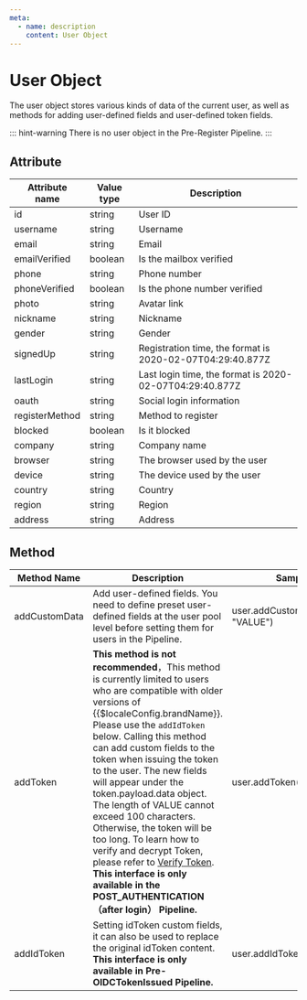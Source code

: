```yaml
---
meta:
  - name: description
    content: User Object
---
```


# User Object

<LastUpdated/>

The user object stores various kinds of data of the current user, as well as methods for adding user-defined fields and user-defined token fields.

::: hint-warning
There is no user object in the Pre-Register Pipeline.
:::

## Attribute

| Attribute name | Value type | Description                                               |
| -------------- | ---------- | --------------------------------------------------------- |
| id             | string     | User ID                                                   |
| username       | string     | Username                                                  |
| email          | string     | Email                                                     |
| emailVerified  | boolean    | Is the mailbox verified                                   |
| phone          | string     | Phone number                                              |
| phoneVerified  | boolean    | Is the phone number verified                              |
| photo          | string     | Avatar link                                               |
| nickname       | string     | Nickname                                                  |
| gender         | string     | Gender                                                    |
| signedUp       | string     | Registration time, the format is 2020-02-07T04:29:40.877Z |
| lastLogin      | string     | Last login time, the format is 2020-02-07T04:29:40.877Z   |
| oauth          | string     | Social login information                                  |
| registerMethod | string     | Method to register                                        |
| blocked        | boolean    | Is it blocked                                             |
| company        | string     | Company name                                              |
| browser        | string     | The browser used by the user                              |
| device         | string     | The device used by the user                               |
| country        | string     | Country                                                   |
| region         | string     | Region                                                    |
| address        | string     | Address                                                   |

## Method

| Method Name   | Description                                                                                                                                                                                                                                                                                                                                                                                                                                                                                                                                                                                                                         | Sample code                        |
| ------------- | ----------------------------------------------------------------------------------------------------------------------------------------------------------------------------------------------------------------------------------------------------------------------------------------------------------------------------------------------------------------------------------------------------------------------------------------------------------------------------------------------------------------------------------------------------------------------------------------------------------------------------------- | ---------------------------------- |
| addCustomData | Add user-defined fields. You need to define preset user-defined fields at the user pool level before setting them for users in the Pipeline.                                                                                                                                                                                                                                                                                                                                                                                                                                                                                        | user.addCustomData("KEY", "VALUE") |
| addToken      | **This method is not recommended**，This method is currently limited to users who are compatible with older versions of {{$localeConfig.brandName}}. Please use the `addIdToken` below. Calling this method can add custom fields to the token when issuing the token to the user. The new fields will appear under the token.payload.data object. The length of VALUE cannot exceed 100 characters. Otherwise, the token will be too long. To learn how to verify and decrypt Token, please refer to [Verify Token](../../guides/faqs/how-to-validate-user-token/). **This interface is only available in the POST_AUTHENTICATION（after login） Pipeline.** | user.addToken('KEY', 'VALUE')      |
| addIdToken    | Setting idToken custom fields, it can also be used to replace the original idToken content. **This interface is only available in Pre-OIDCTokenIssued Pipeline.**                                                                                                                                                                                                                                                                                                                                                                                                                                                                   | user.addIdToken("KEY","VALUE")     |
